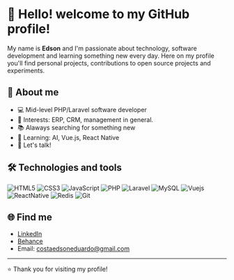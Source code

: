 # 👋 Hello! welcome to my GitHub profile!

My name is **Edson** and I'm passionate about technology, software development and learning something new every day. Here on my profile you'll find personal projects, contributions to open source projects and experiments.

## 🚀 About me

- 💻 Mid-level PHP/Laravel software developer
- 🎯 Interests: ERP, CRM, management in general.
- 📚 Alaways searching for something new
- 🌱 Learning: AI, Vue.js, React Native
- 🤝 Let's talk!

## 🛠️ Technologies and tools

![HTML5](https://img.shields.io/badge/HTML5-E34F26?style=flat&logo=html5&logoColor=white)
![CSS3](https://img.shields.io/badge/CSS3-1572B6?style=flat&logo=css3&logoColor=white)
![JavaScript](https://img.shields.io/badge/JavaScript-F7DF1E?style=flat&logo=javascript&logoColor=black)
![PHP](https://img.shields.io/badge/php-6586DB?style=flat&logo=php&logoColor=white)
![Laravel](https://img.shields.io/badge/Laravel-f5370b?style=flat&logo=laravel&logoColor=white)
![MySQL](https://img.shields.io/badge/MySQL-6586DB?style=flat&logo=mysql&logoColor=white)
![Vuejs](https://img.shields.io/badge/Vue.js-3fb984?style=flat&logo=vue.js&logoColor=white)
![ReactNative](https://img.shields.io/badge/ReactNative-61dafb?style=flat&logo=react&logoColor=white)
![Redis](https://img.shields.io/badge/Redis-E34F26?style=flat&logo=redis&logoColor=white)
![Git](https://img.shields.io/badge/Git-F05032?style=flat&logo=git&logoColor=white)

## 🌐 Find me

- [LinkedIn](https://www.linkedin.com/in/edson-eduardo-lima/)
- [Behance](https://www.behance.net/edsoneeduardocosta)
- Email: costaedsoneduardo@gmail.com

---

⭐️ Thank you for visiting my profile!
